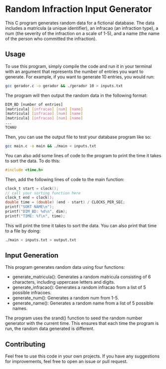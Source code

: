 # Random Infraction Input Generator
This C program generates random data for a fictional database. The data includes a matricula (a unique identifier), an infracao (an infraction type), a num (the severity of the infraction on a scale of 1-5), and a name (the name of the person who committed the infraction).

## Usage
To use this program, simply compile the code and run it in your terminal with an argument that represents the number of entries you want to generate. For example, if you want to generate 10 entries, you would run:

```bash
gcc gerador.c -o gerador && ./gerador 10 > inputs.txt
```

The program will then output the random data in the following format:

```bash
DIM_BD [number of entries]
[matricula] [infracao] [num] [name]
[matricula] [infracao] [num] [name]
[matricula] [infracao] [num] [name]
...
TCHAU
```

Then, you can use the output file to test your database program like so:

```bash
gcc main.c -o main && ./main < inputs.txt
```

You can also add some lines of code to the program to print the time it takes to sort the data. To do this:
```c
#include <time.h>
```
Then, add the following lines of code to the main function:
```c
clock_t start = clock();
// call your sorting function here
clock_t end = clock();
double time = (double) (end - start) / CLOCKS_PER_SEC;
printf("SORT NAME\n");
printf("DIM_BD: %d\n", dim);
printf("TIME: %f\n", time);
```

This will print the time it takes to sort the data. You can also print that time to a file by doing:
```bash
./main < inputs.txt > output.txt
```

## Input Generation
This program generates random data using four functions:

* generate_matricula(): Generates a random matricula consisting of 6 characters, including uppercase letters and digits.
* generate_infracao(): Generates a random infracao from a list of 5 possible infracoes.
* generate_num(): Generates a random num from 1-5.
* generate_name(): Generates a random name from a list of 5 possible names.

The program uses the srand() function to seed the random number generator with the current time. This ensures that each time the program is run, the random data generated is different.

## Contributing
Feel free to use this code in your own projects. If you have any suggestions for improvements, feel free to open an issue or pull request.
